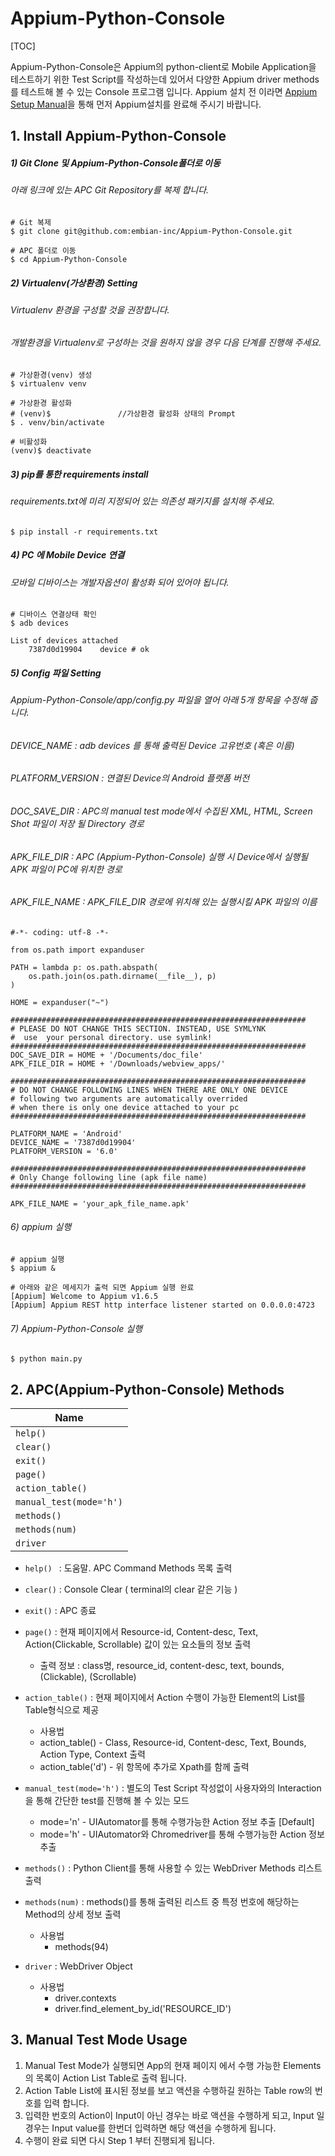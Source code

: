 # Appium-Python-Console

[TOC]



Appium-Python-Console은 Appium의 python-client로 Mobile Application을 테스트하기 위한 Test Script를 작성하는데 있어서 다양한 Appium driver methods를 테스트해 볼 수 있는 Console 프로그램 입니다.
Appium 설치 전 이라면 [Appium Setup Manual](https://github.com/embian-inc/Appium-Python-Console/blob/master/README-AppiumSetup.md)을 통해 먼저 Appium설치를 완료해 주시기 바랍니다.



## 1. Install Appium-Python-Console

##### 1) Git Clone 및 Appium-Python-Console폴더로 이동

###### 아래 링크에 있는 APC Git Repository를 복제 합니다.

```
# Git 복제
$ git clone git@github.com:embian-inc/Appium-Python-Console.git

# APC 폴더로 이동
$ cd Appium-Python-Console
```

##### 2) Virtualenv(가상환경) Setting

###### Virtualenv 환경을 구성할 것을 권장합니다.
###### 개발환경을 Virtualenv로 구성하는 것을 원하지 않을 경우 다음 단계를 진행해 주세요.

```
# 가상환경(venv) 생성
$ virtualenv venv

# 가상환경 활성화
# (venv)$				//가상환경 활성화 상태의 Prompt
$ . venv/bin/activate

# 비활성화
(venv)$ deactivate

```

##### 3) pip를 통한 requirements install

###### requirements.txt에 미리 지정되어 있는 의존성 패키지를 설치해 주세요.


```
$ pip install -r requirements.txt
```

##### 4) PC 에 Mobile Device 연결

###### 모바일 디바이스는 개발자옵션이 활성화 되어 있어야 됩니다.

```
# 디바이스 연결상태 확인
$ adb devices

List of devices attached
	7387d0d19904	device # ok
```

##### 5) Config 파일 Setting

###### Appium-Python-Console/app/config.py 파일을 열어 아래 5개 항목을 수정해 줍니다.



###### DEVICE_NAME : adb devices 를 통해 출력된 Device 고유번호 (혹은 이름)
###### PLATFORM_VERSION : 연결된 Device의 Android 플랫폼 버전
###### DOC_SAVE_DIR : APC의 manual test mode에서 수집된 XML, HTML, Screen Shot 파일이 저장 될 Directory 경로
###### APK_FILE_DIR : APC (Appium-Python-Console) 실행 시 Device에서 실행될 APK 파일이 PC에 위치한 경로
###### APK_FILE_NAME : APK_FILE_DIR 경로에 위치해 있는 실행시킬 APK 파일의 이름

```
#-*- coding: utf-8 -*-

from os.path import expanduser

PATH = lambda p: os.path.abspath(
    os.path.join(os.path.dirname(__file__), p)
)

HOME = expanduser("~")

##################################################################
# PLEASE DO NOT CHANGE THIS SECTION. INSTEAD, USE SYMLYNK
#  use  your personal directory. use symlink!
##################################################################
DOC_SAVE_DIR = HOME + '/Documents/doc_file'
APK_FILE_DIR = HOME + '/Downloads/webview_apps/'

##################################################################
# DO NOT CHANGE FOLLOWING LINES WHEN THERE ARE ONLY ONE DEVICE
# following two arguments are automatically overrided
# when there is only one device attached to your pc
##################################################################

PLATFORM_NAME = 'Android'
DEVICE_NAME = '7387d0d19904'
PLATFORM_VERSION = '6.0'

##################################################################
# Only Change following line (apk file name)
##################################################################

APK_FILE_NAME = 'your_apk_file_name.apk'

```



###### 6) appium 실행
```
# appium 실행
$ appium &

# 아래와 같은 메세지가 출력 되면 Appium 실행 완료
[Appium] Welcome to Appium v1.6.5
[Ap﻿pium] Appium REST http interface listener started on 0.0.0.0:4723

```

###### 7) Appium-Python-Console 실행

```
$ python main.py
```



## 2. APC(Appium-Python-Console) Methods

| Name |
|------|
| ```help()```|
| ```clear()```|
| ```exit()```|
| ```page()```|
| ```action_table()```|
| ```manual_test(mode='h')```|
| ```methods()```|
| ```methods(num)```|
| ```driver```|



* ```help() ``` : 도움말. APC Command Methods 목록 출력
* ```clear()``` : Console Clear ( terminal의 clear 같은 기능 )
* ```exit()``` : APC 종료
* ```page()``` : 현재 페이지에서 Resource-id, Content-desc, Text, Action(Clickable, Scrollable) 값이 있는 요소들의 정보 출력
  * 출력 정보 : class명, resource_id, content-desc, text, bounds, (Clickable), (Scrollable)
* ```action_table()``` : 현재 페이지에서 Action 수행이 가능한 Element의 List를 Table형식으로 제공
	* 사용법
  	* action_table() - Class, Resource-id, Content-desc, Text, Bounds, Action Type, Context 출력
  	* action_table('d') - 위 항목에 추가로 Xpath를 함께 출력

* ```manual_test(mode='h')``` : 별도의 Test Script 작성없이 사용자와의 Interaction을 통해 간단한 test를 진행해 볼 수 있는 모드
  * mode='n' - UIAutomator를 통해 수행가능한 Action 정보 추출 [Default]
  * mode='h' - UIAutomator와 Chromedriver를 통해 수행가능한 Action 정보 추출

* ```methods()``` : Python Client를 통해 사용할 수 있는 WebDriver Methods 리스트 출력
* ```methods(num)``` : methods()를 통해 출력된 리스트 중 특정 번호에 해당하는 Method의 상세 정보 출력
  * 사용법
  	* methods(94)

* ```driver``` : WebDriver Object
  * 사용법
    * driver.contexts
    * driver.find_element_by_id('RESOURCE_ID')

## 3. Manual Test Mode Usage

1)	Manual Test Mode가 실행되면 App의 현재 페이지 에서 수행 가능한 Elements의 목록이 Action List Table로 출력 됩니다.
2)	Action Table List에 표시된 정보를 보고 액션을 수행하길 원하는 Table row의 번호를 입력 합니다.
3)	입력한 번호의 Action이 Input이 아닌 경우는 바로 액션을 수행하게 되고, Input 일 경우는 Input value를 한번더 입력하면 해당 액션을 수행하게 됩니다.
4)	수행이 완료 되면 다시 Step 1 부터 진행되게 됩니다.
